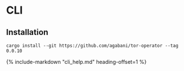 # CLI

## Installation

```
cargo install --git https://github.com/agabani/tor-operator --tag 0.0.10
```

{%
   include-markdown "cli_help.md"
   heading-offset=1
%}
